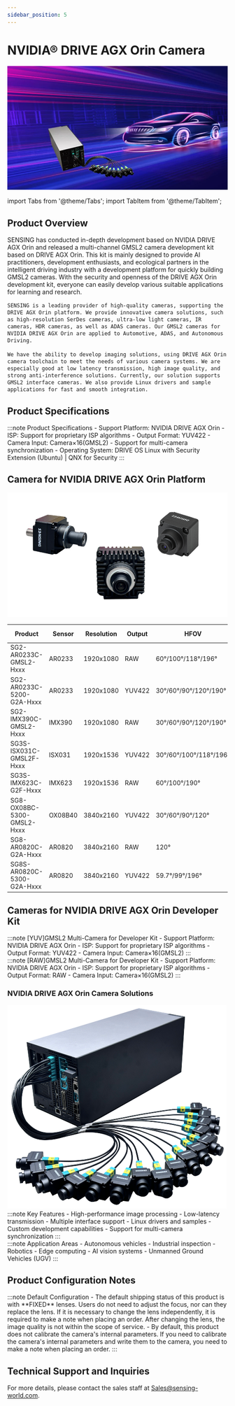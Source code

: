 ```yaml
---
sidebar_position: 5
---
```


# NVIDIA® DRIVE AGX Orin Camera

<div style={{textAlign: 'center'}}>
    <img src="https://raw.githubusercontent.com/1214658495/myWikiFiles/main/2_2_NVIDIA_Drive_AGX_Orin/NVIDIA_Drive_AGX_Orin.png" alt="NVIDIA_Drive_AGX_Orin" 
    style={{maxWidth: '100%', height:'auto'}} />
</div>

import Tabs from '@theme/Tabs';
import TabItem from '@theme/TabItem';

## Product Overview

<div className="row">
  <div className="col col--12">
    SENSING has conducted in-depth development based on NVIDIA DRIVE AGX Orin and released a multi-channel GMSL2 camera development kit based on DRIVE AGX Orin. This kit is mainly designed to provide AI practitioners, development enthusiasts, and ecological partners in the intelligent driving industry with a development platform for quickly building GMSL2 cameras. With the security and openness of the DRIVE AGX Orin development kit, everyone can easily develop various suitable applications for learning and research.
    
    SENSING is a leading provider of high-quality cameras, supporting the DRIVE AGX Orin platform. We provide innovative camera solutions, such as high-resolution SerDes cameras, ultra-low light cameras, IR cameras, HDR cameras, as well as ADAS cameras. Our GMSL2 cameras for NVIDIA DRIVE AGX Orin are applied to Automotive, ADAS, and Autonomous Driving.
    
    We have the ability to develop imaging solutions, using DRIVE AGX Orin camera toolchain to meet the needs of various camera systems. We are especially good at low latency transmission, high image quality, and strong anti-interference solutions. Currently, our solution supports GMSL2 interface cameras. We also provide Linux drivers and sample applications for fast and smooth integration.
  </div>
  <!-- <div className="col col--4">
    :::note NVIDIA Elite Partner
    Certified expertise in NVIDIA Jetson platform development and integration
    :::
  </div> -->
</div>

## Product Specifications

<div className="row">
  <div className="col col--12">
    :::note Product Specifications
    - Support Platform: NVIDIA DRIVE AGX Orin
    - ISP: Support for proprietary ISP algorithms
    - Output Format: YUV422
    - Camera Input: Camera×16(GMSL2)
    - Support for multi-camera synchronization
    - Operating System: DRIVE OS Linux with Security Extension (Ubuntu) | QNX for Security
    :::
  </div>
</div>

## Camera for NVIDIA DRIVE AGX Orin Platform
<div style={{textAlign: 'center'}}>
    <img src="https://raw.githubusercontent.com/1214658495/myWikiFiles/main/2_2_NVIDIA_Drive_AGX_Orin/Support_for_Camera.png" alt="Support_for_Camera" 
    style={{maxWidth: '60%', height:'auto'}} />
</div>

| **Product** | **Sensor** | **Resolution** | **Output** | **HFOV** | **Drive OS SDK** | **Camera Driver** | **ISP file(.nito)** | **ISP** |
|------------|----------|----------|-----------|------------|--------------|--------------|--------------|--------------|
| SG2-AR0233C-GMSL2-Hxxx | AR0233 | 1920x1080 | RAW | 60°/100°/118°/196° | 6051 | Yes | Yes | No |
| SG2-AR0233C-5200-G2A-Hxxx | AR0233 | 1920x1080 | YUV422 | 30°/60°/90°/120°/190° | 6040/6051/6060 | Yes | Not required | Yes |
| SG2-IMX390C-GMSL2-Hxxx | IMX390 | 1920x1080 | RAW | 30°/60°/90°/120°/190° | 6040/6051 | Yes | Yes | No |
| SG3S-ISX031C-GMSL2F-Hxxx | ISX031 | 1920x1536 | YUV422 | 30°/60°/100°/118°/196° | 6040/6051 | Yes | Not required | Yes |
| SG3S-IMX623C-G2F-Hxxx | IMX623 | 1920x1536 | RAW | 60°/100°/190° | 6051 | Yes | Yes | No |
| SG8-OX08BC-5300-GMSL2-Hxxx | OX08B40 | 3840x2160 | YUV422 | 30°/60°/90°/120° | 6040/6051 | Yes | Not required | Yes |
| SG8-AR0820C-G2A-Hxxx | AR0820 | 3840x2160 | RAW | 120° | 6040/6051 | Yes | Yes | No |
| SG8S-AR0820C-5300-G2A-Hxxx | AR0820 | 3840x2160 | YUV422 | 59.7°/99°/196° | 6040/6051/6060 | Yes | Not required | Yes |

## Cameras for NVIDIA DRIVE AGX Orin Developer Kit

<div className="row">
  <div className="col col--6">
    :::note [YUV]GMSL2 Multi-Camera for Developer Kit
    - Support Platform: NVIDIA DRIVE AGX Orin
    - ISP: Support for proprietary ISP algorithms
    - Output Format: YUV422
    - Camera Input: Camera×16(GMSL2)
    :::
  </div>
  <div className="col col--6">
    :::note [RAW]GMSL2 Multi-Camera for Developer Kit
    - Support Platform: NVIDIA DRIVE AGX Orin
    - ISP: Support for proprietary ISP algorithms
    - Output Format: RAW
    - Camera Input: Camera×16(GMSL2)
    :::
  </div>
</div>


<!-- ## Our Expertise

<div className="row">
  <div className="col col--4">
    :::note Camera Types
    - High-resolution SerDes cameras
    - Ultra-low light cameras
    - IR cameras
    - HDR cameras
    - ADAS cameras
    :::
  </div>
  <div className="col col--4">
    :::note Interfaces
    - GMSL2
    - MIPI CSI-2
    - USB
    - FPDLINK
    :::
  </div>
  <div className="col col--4">
    :::note Applications
    - Autonomous Driving
    - Industrial Detection
    - Robotics
    - Edge Computing
    - Vehicle-Road Collaboration
    :::
  </div>
</div> -->

### NVIDIA DRIVE AGX Orin Camera Solutions
<div style={{textAlign: 'center'}}>
    <img src="https://raw.githubusercontent.com/1214658495/myWikiFiles/main/2_2_NVIDIA_Drive_AGX_Orin/GMSL2_Multi-Camera_for_Developer_Kit1.png" alt="GMSL2_Multi-Camera_for_Developer_Kit1" 
    style={{maxWidth: '60%', height:'auto'}} />
</div>


<div className="row">
  <div className="col col--6">
    :::note Key Features
    - High-performance image processing
    - Low-latency transmission
    - Multiple interface support
    - Linux drivers and samples
    - Custom development capabilities
    - Support for multi-camera synchronization
    :::
  </div>
  <div className="col col--6">
    :::note Application Areas
    - Autonomous vehicles
    - Industrial inspection
    - Robotics
    - Edge computing
    - AI vision systems
    - Unmanned Ground Vehicles (UGV)
    :::
  </div>
</div>

## Product Configuration Notes

<div className="row">
  <div className="col col--12">
    :::note Default Configuration
    - The default shipping status of this product is with **FIXED** lenses. Users do not need to adjust the focus, nor can they replace the lens. If it is necessary to change the lens independently, it is required to make a note when placing an order. After changing the lens, the image quality is not within the scope of service.
    - By default, this product does not calibrate the camera's internal parameters. If you need to calibrate the camera's internal parameters and write them to the camera, you need to make a note when placing an order.
    :::
  </div>
</div>

## Technical Support and Inquiries

For more details, please contact the sales staff at Sales@sensing-world.com.